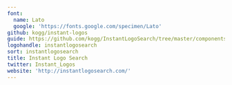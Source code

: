 ```yaml
---
font:
  name: Lato
  google: 'https://fonts.google.com/specimen/Lato'
github: kogg/instant-logos
guide: https://github.com/kogg/InstantLogoSearch/tree/master/components/Header
logohandle: instantlogosearch
sort: instantlogosearch
title: Instant Logo Search
twitter: Instant_Logos
website: 'http://instantlogosearch.com/'
---
```

